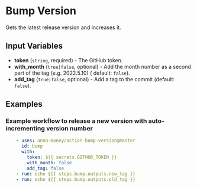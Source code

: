 # Bump Version

Gets the latest release version and increases it.

## Input Variables

- **token** (`string`, required) - The GitHub token.
- **with_month** (`true|false`, optional) - Add the month number as a second part of the tag (e.g. 2022.5.10) (
  default: `false`).
- **add_tag** (`true|false`, optional) - Add a tag to the commit (default: `false`).

## Examples

### Example workflow to release a new version with auto-incrementing version number

```yaml
    - uses: anna-money/action-bump-version@master
      id: bump
      with:
        token: ${{ secrets.GITHUB_TOKEN }}
        with_month: false
        add_tag: false
    - run: echo ${{ steps.bump.outputs.new_tag }}
    - run: echo ${{ steps.bump.outputs.old_tag }}

```
